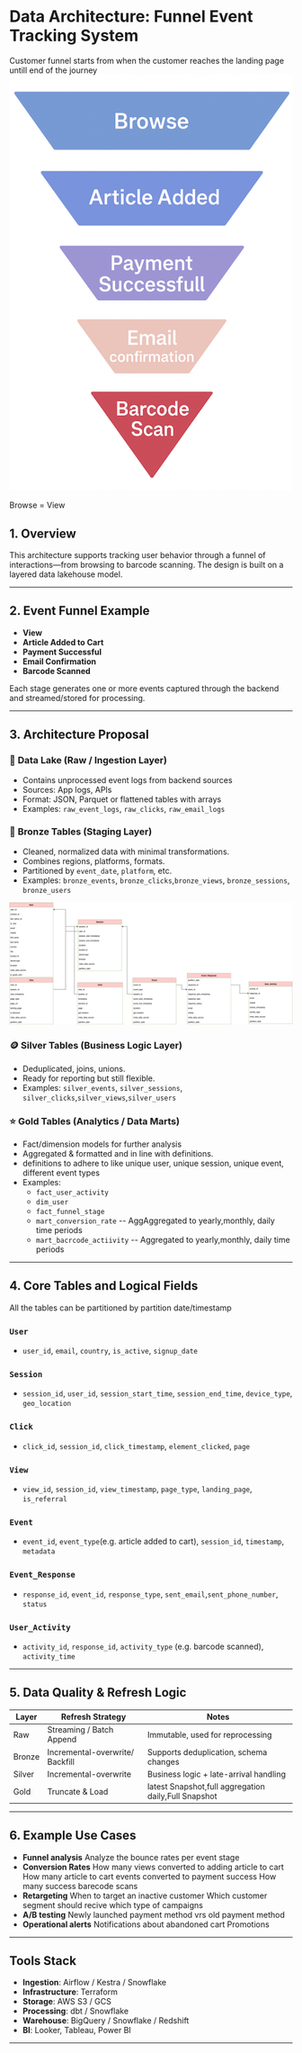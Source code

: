 # Data Architecture: Funnel Event Tracking System

Customer funnel starts from when the customer reaches the landing page untill end of the journey
![Customer Funnel](customer_funnel.png)

Browse = View

## 1. Overview

This architecture supports tracking user behavior through a funnel of interactions—from browsing to barcode scanning. The design is built on a layered data lakehouse model.

---

## 2. Event Funnel Example

- **View**
- **Article Added to Cart**
- **Payment Successful**
- **Email Confirmation**
- **Barcode Scanned**

Each stage generates one or more events captured through the backend and streamed/stored for processing.

---

## 3. Architecture Proposal

### 🔹 **Data Lake (Raw / Ingestion Layer)**

- Contains unprocessed event logs from backend sources
- Sources: App logs, APIs
- Format: JSON, Parquet or flattened tables with arrays
- Examples: `raw_event_logs`, `raw_clicks`, `raw_email_logs`

### 🔸 **Bronze Tables (Staging Layer)**

- Cleaned, normalized data with minimal transformations.
- Combines regions, platforms, formats.
- Partitioned by `event_date`, `platform`, etc.
- Examples: `bronze_events`, `bronze_clicks`,`bronze_views`, `bronze_sessions`, `bronze_users`

![Sample Architecture](architecture.drawio.png)

### 🪙 **Silver Tables (Business Logic Layer)**

- Deduplicated, joins, unions.
- Ready for reporting but still flexible.
- Examples: `silver_events`, `silver_sessions`, `silver_clicks`,`silver_views`,`silver_users`

### ⭐ **Gold Tables (Analytics / Data Marts)**

- Fact/dimension models for further analysis
- Aggregated & formatted and in line with definitions.
- definitions to adhere to like unique user, unique session, unique event, different event types
- Examples:
  - `fact_user_activity`
  - `dim_user`
  - `fact_funnel_stage`
  - `mart_conversion_rate` -- AggAggregated to yearly,monthly, daily time periods
  - `mart_bacrcode_actiivity` -- Aggregated to yearly,monthly, daily time periods

---

## 4. Core Tables and Logical Fields

All the tables can be partitioned by partition date/timestamp

### `User`

- `user_id`, `email`, `country`, `is_active`, `signup_date`

### `Session`

- `session_id`, `user_id`, `session_start_time`, `session_end_time`, `device_type`, `geo_location`

### `Click`

- `click_id`, `session_id`, `click_timestamp`, `element_clicked`, `page`

### `View`

- `view_id`, `session_id`, `view_timestamp`, `page_type`, `landing_page`, `is_referral`

### `Event`

- `event_id`, `event_type`(e.g. article added to cart), `session_id`, `timestamp`, `metadata`

### `Event_Response`

- `response_id`, `event_id`, `response_type`, `sent_email`,`sent_phone_number`, `status`

### `User_Activity`

- `activity_id`, `response_id`, `activity_type` (e.g. barcode scanned), `activity_time`

---

## 5. Data Quality & Refresh Logic

| Layer  | Refresh Strategy                | Notes                                                |
| ------ | ------------------------------- | ---------------------------------------------------- |
| Raw    | Streaming / Batch Append        | Immutable, used for reprocessing                     |
| Bronze | Incremental-overwrite/ Backfill | Supports deduplication, schema changes               |
| Silver | Incremental-overwrite           | Business logic + late-arrival handling               |
| Gold   | Truncate & Load                 | latest Snapshot,full aggregation daily,Full Snapshot |

---

## 6. Example Use Cases

- **Funnel analysis**
  Analyze the bounce rates per event stage
- **Conversion Rates**
  How many views converted to adding article to cart
  How many article to cart events converted to payment success
  How many success barecode scans
- **Retargeting**
  When to target an inactive customer
  Which customer segment should recive which type of campaigns
- **A/B testing**
  Newly launched payment method vrs old payment method
- **Operational alerts**
  Notifications about abandoned cart
  Promotions

---

## Tools Stack

- **Ingestion**: Airflow / Kestra / Snowflake
- **Infrastructure**: Terraform
- **Storage**: AWS S3 / GCS
- **Processing**: dbt / Snowflake
- **Warehouse**: BigQuery / Snowflake / Redshift
- **BI**: Looker, Tableau, Power BI

---
